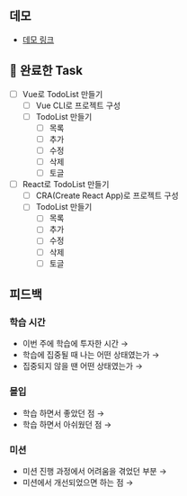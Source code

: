 ## 데모

<!-- 배포한 링크(github pages)를 첨부해주세요 -->

- [데모 링크]()

## 🎯 완료한 Task

- [ ] Vue로 TodoList 만들기
  - [ ] Vue CLI로 프로젝트 구성
  - [ ] TodoList 만들기
    - [ ] 목록
    - [ ] 추가
    - [ ] 수정
    - [ ] 삭제
    - [ ] 토글
- [ ] React로 TodoList 만들기
  - [ ] CRA(Create React App)로 프로젝트 구성
  - [ ] TodoList 만들기
    - [ ] 목록
    - [ ] 추가
    - [ ] 수정
    - [ ] 삭제
    - [ ] 토글

## 피드백

### 학습 시간

- 이번 주에 학습에 투자한 시간 →
- 학습에 집중될 때 나는 어떤 상태였는가 →
- 집중되지 않을 땐 어떤 상태였는가 →

### 몰입

- 학습 하면서 좋았던 점 →
- 학습 하면서 아쉬웠던 점 →

### 미션

- 미션 진행 과정에서 어려움을 겪었던 부분 →
- 미션에서 개선되었으면 하는 점 →
